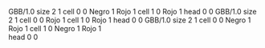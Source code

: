 <gs-board> GBB/1.0
size 2 1
cell 0 0 Negro 1 Rojo 1 
cell 1 0 Rojo 1 
head 0 0
 </gs-board>
<gs-board> GBB/1.0
size 2 1
cell 0 0 Rojo 1 
cell 1 0 Rojo 1 
head 0 0
 </gs-board>
<gs-board> GBB/1.0
size 2 1
cell 0 0 Negro 1 Rojo 1 
cell 1 0 Negro 1 Rojo 1  
head 0 0
 </gs-board>